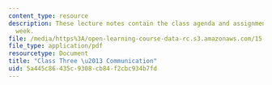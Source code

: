 ```yaml
---
content_type: resource
description: These lecture notes contain the class agenda and assignments for the
  week.
file: /media/https%3A/open-learning-course-data-rc.s3.amazonaws.com/15-974-practical-leadership-fall-2004/5a445c86435c9308cb84f2cbc934b7fd_class3.pdf
file_type: application/pdf
resourcetype: Document
title: "Class Three \u2013 Communication"
uid: 5a445c86-435c-9308-cb84-f2cbc934b7fd
---
```

